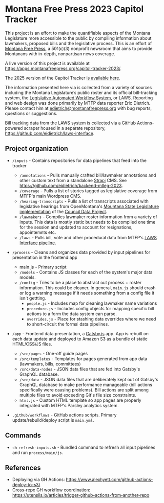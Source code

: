 # Montana Free Press 2023 Capitol Tracker

This project is an effort to make the quantifiable aspects of the Montana Legislature more accessible to the public by compiling information about lawmakers, proposed bills and the legislative process. This is an effort of [Montana Free Press](http://montanafreepress.org/), a 501(c)(3) nonprofit newsroom that aims to provide Montanans with in-depth, nonpartisan news coverage.

A live version of this project is available at https://apps.montanafreepress.org/capitol-tracker-2023/.

The 2025 version of the Capitol Tracker [is available here](https://github.com/mtfreepress/capitol-tracker-2025).

The information presented here via is collected from a variety of sources including the Montana Legislature’s public roster and its official bill-tracking system, the [Legislative Automated Workflow System](http://laws.leg.mt.gov/legprd/law0203w$.startup?P_SESS=20211), or LAWS. Reporting and web design was done primarily by MTFP data reporter Eric Dietrich. Please contact him at edietrich@montanafreepress.org with bug reports, questions or suggestions.

Bill tracking data from the LAWS system is collected via a GitHub Actions-powered scraper housed in a separate repository, https://github.com/eidietrich/laws-interface.

## Project organization

- `/inputs` - Contains repositories for data pipelines that feed into the tracker
    - `/annotations` - Pulls manually crafted bill/lawmaker annotations and other custom text from a standalone [Strapi](https://strapi.io/) CMS. See https://github.com/eidietrich/backend-mtleg-2023.
    - `/coverage` - Pulls a list of stories tagged as legislative coverage from MTFP's main Wordpress CMS.
    - `/hearing-transcripts` - Pulls a list of transcripts associated with legislative hearings from OpenMontana's [Mountana State Legislature implementation](https://www.openmontana.org/montana-legislature-council-data-project/#/events) of the [Council Data Project](https://councildataproject.org/).
    - `/lawmakers` - Compiles lawmaker roster information from a variety of inputs. This data is mostly static but needs to be compiled one time for the session and updated to account for resignations, appointemnts etc.
    - `/laws` - Pulls bill, vote and other procedural data from MTFP's [LAWS Interface pipeline]( https://github.com/eidietrich/laws-interface).

- `/process` - Cleans and organizes data provided by input pipelines for presentation in the frontend app
    - main.js - Primary script
    - `/models` - Contains JS classes for each of the system's major data models.
    - `/config` - Tries to be a place to abstract out process + roster information. This could be cleaner. In general, `main.js` should crash or log a warning message if it needs something from a config file it isn't gettting.
        - `people.js` - Includes map for cleaning lawmaker name variations
        - `procedure.js` - Includes config objects for mapping specific bill actions to a form the data system can parse.
        - `overrides.js` - Place for stashing data overrides where we need to short-circuit the formal data pipelines.

- `/app` - Frontend data presentation, a [Gatsby.js](https://www.gatsbyjs.com/) app. App is rebuilt on each data update and deployed to Amazon S3 as a bundle of static HTML/CSS/JS files.
    - `/src/pages` - One-off guide pages
    - `/src/templates` - Templates for pages generated from app data (lawmakers, bills, committees)
    - `/src/data-nodes` - JSON data files that are fed into Gatsby's GraphQL database.
    - `/src/data` - JSON data files that are deliberately kept out of Gatsby's GraphQL database to make performance manageable (bill actions specifically were causing problems). Bill actions are split among multiple files to avoid exceeding Git's file size constraints.
    - `html.js` - Custom HTML template so app pages are properly integrated with MTFP's Parsley analytics system.
    
- `.github/workflows` - GitHub actions scripts. Primary update/rebuild/deploy script is `main.yml`.


## Commands
- `sh refresh-inputs.sh` - Bundled command to refresh all input pipelines and run `process/main/js`.

## References
- Deploying via GH Actions: https://www.alexhyett.com/github-actions-deploy-to-s3/
- Cross-repo GH workflow coordination: https://utensils.io/articles/trigger-github-actions-from-another-repo
